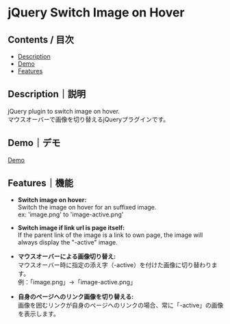 # jQuery Switch Image on Hover
 
## Contents / 目次

- [Description](#Description｜説明)
- [Demo](#Demo｜デモ)
- [Features](#Features｜機能)

## Description｜説明

jQuery plugin to switch image on hover.  
マウスオーバーで画像を切り替えるjQueryプラグインです。


## Demo｜デモ

[Demo](https://wanakijiji.github.io/hover-image/example/)

## Features｜機能

- **Switch image on hover:**  
  Switch the image on hover for an suffixed image.  
  ex: 'image.png' to 'image-active.png'  

- **Switch image if link url is page itself:**  
  If the parent link of the image is a link to own page, the image will always display the "-active" image.
  
  
- **マウスオーバーによる画像切り替え:**  
  マウスオーバー時に指定の添え字（-active）を付けた画像に切り替わります。  
  例：「image.png」→「image-active.png」
  
- **自身のページへのリンク画像を切り替える:**    
  画像を囲むリンクが自身のページへのリンクの場合、常に「-active」の画像を表示します。